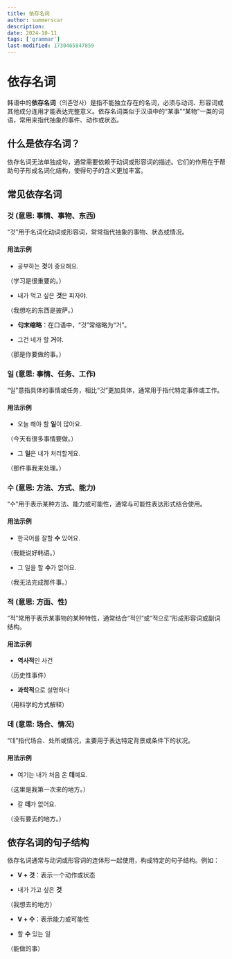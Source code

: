 ```yaml
---
title: 依存名词
author: summerscar
description:
date: 2024-10-11
tags: ['grammar']
last-modified: 1730465847859
---
```


# 依存名词

韩语中的**依存名词**（의존명사）是指不能独立存在的名词，必须与动词、形容词或其他成分连用才能表达完整意义。依存名词类似于汉语中的“某事”“某物”一类的词语，常用来指代抽象的事件、动作或状态。



## 什么是依存名词？

依存名词无法单独成句，通常需要依赖于动词或形容词的描述。它们的作用在于帮助句子形成名词化结构，使得句子的含义更加丰富。

## 常见依存名词

### 것 (意思: 事情、事物、东西)

“것”用于名词化动词或形容词，常常指代抽象的事物、状态或情况。

####	用法示例

*	공부하는 **것**이 중요해요.

（学习是很重要的。）

*	내가 먹고 싶은 **것**은 피자야.

（我想吃的东西是披萨。）

*	**句末缩略**：在口语中，“것”常缩略为“거”。

*	그건 네가 할 **거**야.

（那是你要做的事。）

### 일 (意思: 事情、任务、工作)

“일”意指具体的事情或任务，相比“것”更加具体，通常用于指代特定事件或工作。

#### 用法示例

*	오늘 해야 할 **일**이 많아요.

（今天有很多事情要做。）

*	그 **일**은 내가 처리할게요.

（那件事我来处理。）



### 수 (意思: 方法、方式、能力)

“수”用于表示某种方法、能力或可能性，通常与可能性表达形式结合使用。

#### 用法示例

*	한국어를 잘할 **수** 있어요.

（我能说好韩语。）

*	그 일을 할 **수**가 없어요.

（我无法完成那件事。）



### 적 (意思: 方面、性)

“적”常用于表示某事物的某种特性，通常结合“적인”或“적으로”形成形容词或副词结构。

#### 用法示例

*	**역사적**인 사건

（历史性事件）

*	**과학적**으로 설명하다

（用科学的方式解释）

### 데 (意思: 场合、情况)

“데”指代场合、处所或情况，主要用于表达特定背景或条件下的状况。

#### 用法示例

*	여기는 내가 처음 온 **데**예요.

（这里是我第一次来的地方。）

*	갈 **데**가 없어요.

（没有要去的地方。）

## 依存名词的句子结构

依存名词通常与动词或形容词的连体形一起使用，构成特定的句子结构。例如：

*	**V + 것**：表示一个动作或状态

*	내가 가고 싶은 **것**

（我想去的地方）

*	**V + 수**：表示能力或可能性

*	할 **수** 있는 일

（能做的事）
